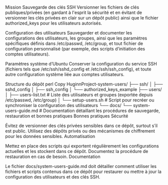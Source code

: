 Mission
Sauvegarde des clés SSH
Versionner les fichiers de clés publiques/privées (en gardant à l'esprit la sécurité et en évitant de versionner les clés privées en clair sur un dépôt public) ainsi que le fichier authorized_keys pour les utilisateurs autorisés.

Configuration des utilisateurs
Sauvegarder et documenter les configurations des utilisateurs, les groupes, ainsi que les paramètres spécifiques définis dans /etc/passwd, /etc/group, et tout fichier de configuration personnalisé (par exemple, des scripts d’initiation des comptes utilisateurs).

Paramètres système d’Ubuntu
Conserver la configuration du service SSH (fichiers tels que /etc/ssh/sshd_config et /etc/ssh/ssh_config), et toute autre configuration système liée aux comptes utilisateurs.

Structure du dépôt
perl
Copy
HuginnProject-system-users/
├── ssh/
│   ├── sshd_config
│   ├── ssh_config
│   └── authorized_keys_example
├── users/
│   ├── users-list.txt         # Liste des utilisateurs et groupes (exportée depuis /etc/passwd, /etc/group)
│   └── setup-users.sh         # Script pour recréer ou synchroniser la configuration des utilisateurs
└── docs/
    └── system-users-guide.md  # Documentation détaillant les procédures de sauvegarde, restauration et bonnes pratiques
Bonnes pratiques
Sécurité

Évitez de versionner des clés privées sensibles dans ce dépôt, surtout s’il est public.
Utilisez des dépôts privés ou des mécanismes de chiffrement pour les données sensibles.
Automatisation

Mettez en place des scripts qui exportent régulièrement les configurations actuelles et les stockent dans ce dépôt.
Documentez la procédure de restauration en cas de besoin.
Documentation

Le fichier docs/system-users-guide.md doit détailler comment utiliser les fichiers et scripts contenus dans ce dépôt pour restaurer ou mettre à jour la configuration des utilisateurs et des clés SSH.
